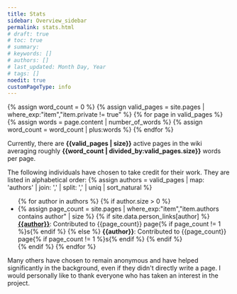 ```yaml
---
title: Stats
sidebar: Overview_sidebar
permalink: stats.html
# draft: true
# toc: true
# summary: 
# keywords: []
# authors: []
# last_updated: Month Day, Year
# tags: []
noedit: true
customPageType: info
---
```


{% assign word_count = 0 %}
{% assign valid_pages = site.pages | where_exp:"item","item.private != true" %}
{% for page in valid_pages %}
    {% assign words = page.content | number_of_words %}
    {% assign word_count = word_count | plus:words %}
{% endfor %}

Currently, there are **{{valid_pages | size}}** active pages in the wiki averaging roughly **{{word_count | divided_by:valid_pages.size}}** words per page.

The following individuals have chosen to take credit for their work. They are listed in alphabetical order:
{% assign authors = valid_pages | map: 'authors' | join: ',' | split: ',' | uniq | sort_natural %}
<ul>
{% for author in authors %}
    {% if author.size > 0 %}
        <li>
        {% assign page_count = site.pages | where_exp:"item","item.authors contains author" | size %}
            {% if site.data.person_links[author] %}
                <b><a href="{{site.data.person_links[author]}}">{{author}}</a></b>: Contributed to {{page_count}} page{% if page_count != 1 %}s{% endif %}
            {% else %}
                <b>{{author}}</b>: Contributed to {{page_count}} page{% if page_count != 1 %}s{% endif %}
            {% endif %}
        </li>
    {% endif %}
{% endfor %}
</ul>

Many others have chosen to remain anonymous and have helped significantly in the background, even if they didn't directly write a page. I would personally like to thank everyone who has taken an interest in the project.
